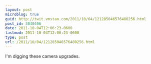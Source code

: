 ```yaml
---
layout: post
microblog: true
guid: http://twit.vmstan.com/2011/10/04/121285046576480256.html
post_id: 3040406
date: 2011-10-04T12:06:23-0600
lastmod: 2011-10-04T12:06:23-0600
type: post
url: /2011/10/04/121285046576480256.html
---
```

I'm digging these camera upgrades.
